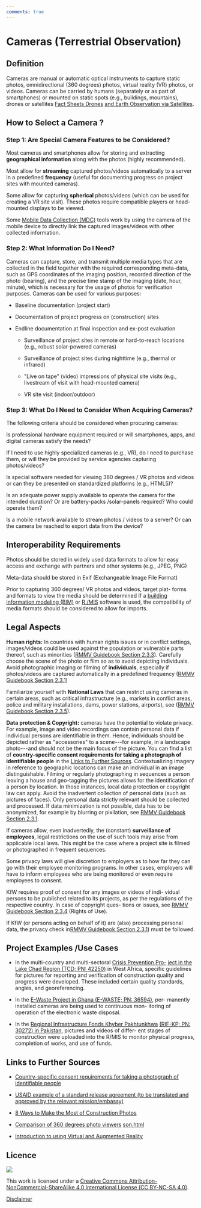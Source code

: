 ```yaml
---
comments: true
---
```


# Cameras (Terrestrial Observation)

## Definition
 
  Cameras are manual or automatic optical instruments to capture static
  photos, omnidirectional (360 degrees) photos, virtual reality (VR) photos, or
  videos. Cameras can be carried by humans (separately or as part of
  smartphones) or mounted on static spots (e.g., buildings, mountains),
  drones or satellites [Fact Sheets Drones](drones.md) [and Earth
  Observation via Satellites](satellites.md).
 
## How to Select a Camera ?
### Step 1: Are Special Camera Features to be Considered?
 Most cameras and smartphones allow for storing and extracting **geographical information** along with the photos (highly recommended).
 
 Most allow for **streaming** captured photos/videos automatically to a server in a predefined **frequency** (useful for documenting progress on project sites with mounted cameras).
 
Some allow for capturing **spherical** photos/videos (which can be used for creating a VR site visit). These photos require compatible players or head-mounted displays to be viewed.
 
Some [Mobile Data Collection (MDC)](mdc.md) tools work by using the camera of the mobile device to directly link the captured images/videos with other collected information.

### Step 2: What Information Do I Need?

  Cameras can capture, store, and transmit multiple media types that are
  collected in the field together with the required corresponding
  meta-data, such as GPS coordinates of the imaging position, recorded
  direction of the photo (bearing), and the precise time stamp of the
  imaging (date, hour, minute), which is necessary for the usage of
  photos for verification purposes. Cameras can be used for various
  purposes:

-   Baseline documentation (project start)

-   Documentation of project progress on (construction) sites

-   Endline documentation at final inspection and ex-post evaluation

    -   Surveillance of project sites in remote or hard-to-reach
        locations (e.g., robust solar-powered cameras)

    -   Surveillance of project sites during nighttime (e.g., thermal or
        infrared)

    -   "Live on tape" (video) impressions of physical site visits
        (e.g., livestream of visit with head-mounted camera)

    -   VR site visit (indoor/outdoor)

### Step 3: What Do I Need to Consider When Acquiring Cameras?

  The following criteria should be considered when procuring cameras:
 
  Is professional hardware equipment required or will smartphones,
  apps, and digital cameras satisfy the needs?
 
  If I need to use highly specialized cameras (e.g., VR), do I need to
  purchase them, or will they be provided by service agencies capturing
  photos/videos?
 
  Is special software needed for viewing 360 degrees / VR photos and videos or
  can they be presented on standardized platforms (e.g., HTML5)?
 
  Is an adequate power supply available to operate the camera for the
  intended duration? Or are battery-packs /solar-panels required? Who
  could operate them?
 
  Is a mobile network available to stream photos / videos to a server?
  Or can the camera be reached to export data from the device?

## Interoperability Requirements

  Photos should be stored in widely used data formats to allow for easy
  access and exchange with partners and other systems (e.g., JPEG, PNG)
 
  Meta-data should be stored in Exif (Exchangeable Image File Format)
 
  Prior to capturing 360 degrees/ VR photos and videos, target plat- forms and
  formats to view the media should be determined If a [building
  information modeling (BIM)](bim.md) or [R /MIS](rmis.md) software is used, the compatibility of media formats should be considered to allow for imports.

## Legal Aspects

  **Human rights:** In countries with human rights issues or in conflict
  settings, images/videos could be used against the population or
  vulnerable parts thereof, such as minorities ([RMMV Guidebook Section 2.3.3](https://www.kfw-entwicklungsbank.de/Service/Publications-Videos/Publications-by-topic/Digitalisation/RMMV-Guidebook/)). Carefully choose the scene of the photo or film so as to avoid
  depicting individuals. Avoid photographic imaging or filming of
  **individuals**, especially if photos/videos are captured automatically in a predefined frequency  ([RMMV Guidebook Section 2.3.1](https://www.kfw-entwicklungsbank.de/Service/Publications-Videos/Publications-by-topic/Digitalisation/RMMV-Guidebook/))


  Familiarize yourself with **National Laws** that can restrict using
  cameras in certain areas, such as critical infrastructure (e.g.,
  markets in conflict areas, police and military installations, dams,
  power stations, airports), see ([RMMV Guidebook Section 2.3.5](https://www.kfw-entwicklungsbank.de/Service/Publications-Videos/Publications-by-topic/Digitalisation/RMMV-Guidebook/)).

  **Data protection & Copyright:** cameras have the potential to violate
  privacy. For example, image and video recordings can contain personal
  data if individual persons are identifiable in them. Hence,
  individuals should be depicted rather as "accessories" to a
  scene---for example, in a landscape photo---and should not be the main
  focus of the picture. You can find a list of **country-specific consent requirements for taking a photograph of identifiable people** in the [Links to Further Sources](#links-to-further-sources). Contextualizing imagery in reference to
  geographic locations can make an individual in an image
  distinguishable. Filming or regularly photographing in sequences a
  person leaving a house and geo-tagging the pictures allows for the
  identification of a person by location. In those instances, local data
  protection or copyright law can apply. Avoid the inadvertent
  collection of personal data (such as pictures of faces). Only personal
  data strictly relevant should be collected and processed. If data
  minimization is not possible, data has to be anonymized, for example
  by blurring or pixilation, see [RMMV Guidebook Section 2.3.1](https://www.kfw-entwicklungsbank.de/Service/Publications-Videos/Publications-by-topic/Digitalisation/RMMV-Guidebook/).
 
  If cameras allow, even inadvertedly, the (constant) **surveillance of
  employees**, legal restrictions on the use of such tools may arise
  from applicable local laws. This might be the case where a project
  site is filmed or photographed in frequent sequences.
 
  Some privacy laws will give discretion to employers as to how far they
  can go with their employee monitoring programs. In other cases,
  employers will have to inform employees who are being monitored or
  even require employees to consent.
 
  KfW requires proof of consent for any images or videos of indi- vidual
  persons to be published related to its projects, as per the
  regulations of the respective country. In case of copyright ques-
  tions or issues, see [RMMV Guidebook Section 2.3.4](https://www.kfw-entwicklungsbank.de/Service/Publications-Videos/Publications-by-topic/Digitalisation/RMMV-Guidebook/) (Rights of Use).
 
  If KfW (or persons acting on behalf of it) are (also) processing
  personal data, the privacy check in[RMMV Guidebook Section 2.3.1](https://www.kfw-entwicklungsbank.de/Service/Publications-Videos/Publications-by-topic/Digitalisation/RMMV-Guidebook/)) must be followed.

## Project Examples /Use Cases

-   In the multi-country and multi-sectoral [Crisis Prevention
    Pro-](https://www.kfw-entwicklungsbank.de/ipfz/Projektdatenbank/TCD---Stabilisierung-und-VersÃ¶hnung-im-Tschadseebecken-42250.htm)
    [ject in the Lake Chad Region (TCD; PN:
    42250)](https://www.kfw-entwicklungsbank.de/ipfz/Projektdatenbank/TCD---Stabilisierung-und-VersÃ¶hnung-im-Tschadseebecken-42250.htm)
    in West Africa, specific guidelines for pictures for reporting and
    verification of construction quality and progress were developed.
    These included certain quality standards, angles, and
    georeferencing.

-   In the [E-Waste Project in Ghana (E-WASTE; PN:
    36594)](https://www.kfw-entwicklungsbank.de/ipfz/Projektdatenbank/Umweltgerechtes--Recycling-und-Entsorgung-von-E-Schrott-Phase-I-36594.htm),
    per- manently installed cameras are being used to continuous mon-
    itoring of operation of the electronic waste disposal.

-   In the [Regional Infrastructure Fonds Khyber
    Pakhtunkhwa](https://www.kfw-entwicklungsbank.de/ipfz/Projektdatenbank/Regionaler-Infrastrukturfonds-fÃ¼r-Khyper-Pakhtunkhwa-30272.htm)
    [(RIF-KP; PN: 30272) in
    Pakistan](https://www.kfw-entwicklungsbank.de/ipfz/Projektdatenbank/Regionaler-Infrastrukturfonds-fÃ¼r-Khyper-Pakhtunkhwa-30272.htm),
    pictures and videos of differ- ent stages of construction were
    uploaded into the R/MIS to monitor physical progress, completion of
    works, and use of funds.

## Links to Further Sources

-   [Country-specific consent requirements for taking a photograph of identifiable people](https://commons.wikimedia.org/wiki/Commons:Country_specific_consent_requirements) 

-   [USAID example of a standard release agreement (to be translated and approved by the relevant mission/embassy)](https://www.usaid.gov/branding/photo-guide/release)

-   [8 Ways to Make the Most of Construction Photos](https://constructionblog.autodesk.com/construction-photos/)

-   [Comparison of 360 degrees photo viewers](https://360photo-to-video.com/360-photo-viewers-comparison.html)
  [son.html](https://360photo-to-video.com/360-photo-viewers-comparison.html)

-   [Introduction to using Virtual and Augmented Reality](https://www.dlr.de/sc/en/desktopdefault.aspx/tabid-1186/1640_read-19030/)


## Licence
![](https://i.creativecommons.org/l/by-nc-sa/4.0/88x31.png)

This work is licensed under a [Creative Commons Attribution-NonCommercial-ShareAlike 4.0 International License (CC BY-NC-SA 4.0)](https://creativecommons.org/licenses/by-nc-sa/4.0/).

[Disclaimer](../disclaimer.md)
